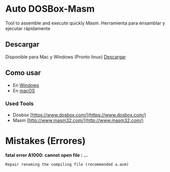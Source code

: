 # Auto DOSBox-Masm
Tool to assemble and execute quickly Masm.
Herramienta para ensamblar y ejecutar rápidamente

## Descargar
Disponible para Mac y Windows (Pronto linux) [Descargar](https://github.com/Juve-yescas/Auto-DOSBox-Masm/releases)

## Como usar
* En [Windows](https://github.com/Juve-yescas/Auto-DOSBox-Masm/tree/master/Windows)
* En [macOS](https://github.com/Juve-yescas/Auto-DOSBox-Masm/tree/master/macOS)

### Used Tools
* Dosbox [https://www.dosbox.com/](https://www.dosbox.com/)
* Masm [http://www.masm32.com/](http://www.masm32.com/)

Mistakes (Errores)
=======
**fatal error A1000: cannot open file : ...**
```
Repair renaming the compiling file (recommended a.asm)
```